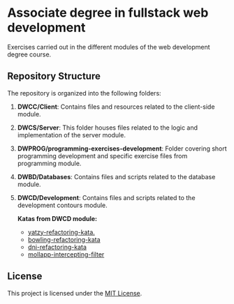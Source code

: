# Associate degree in fullstack web development

Exercises carried out in the different modules of the web development degree course.

## Repository Structure

The repository is organized into the following folders:

1. **DWCC/Client**: Contains files and resources related to the client-side module.

2. **DWCS/Server**: This folder houses files related to the logic and implementation of the server module.

3. **DWPROG/programming-exercises-development**: Folder covering short programming development and specific exercise files from programming module.

4. **DWBD/Databases**: Contains files and scripts related to the database module.

5. **DWCD/Development**: Contains files and scripts related to the development contours module.
       
    **Katas from DWCD module:**
    - [yatzy-refactoring-kata.](https://github.com/BreisOne/yatzy-refactoring-kata)
    - [bowling-refactoring-kata](https://github.com/BreisOne/bowling-refactoring-kata)
    - [dni-refactoring-kata](https://github.com/BreisOne/dni-refactoring-kata)
    - [mollapp-intercepting-filter](https://github.com/BreisOne/mollapp-intercepting-filter)

## License

This project is licensed under the [MIT License](LICENSE).